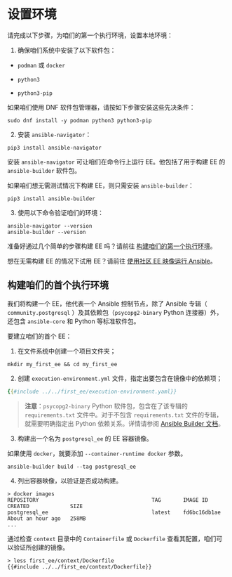 # 设置环境

请完成以下步骤，为咱们的第一个执行环境，设置本地环境：


1. 确保咱们系统中安装了以下软件包：

- `podman` 或 `docker`

- `python3`

- `python3-pip`

如果咱们使用 DNF 软件包管理器，请按如下步骤安装这些先决条件：


```console
sudo dnf install -y podman python3 python3-pip
```

2. 安装 `ansible-navigator`：

```console
pip3 install ansible-navigator
```

安装 `ansible-navigator` 可让咱们在命令行上运行 EE。他包括了用于构建 EE 的 `ansible-builder` 软件包。

如果咱们想无需测试情况下构建 EE，则只需安装 `ansible-builder`：

```console
pip3 install ansible-builder
```


3. 使用以下命令验证咱们的环境：

```console
ansible-navigator --version
ansible-builder --version
```

准备好通过几个简单的步骤构建 EE 吗？请前往 [构建咱们的第一个执行环境](#构建咱们的首个执行环境)。

想在无需构建 EE 的情况下试用 EE？请前往 [使用社区 EE 映像运行 Ansible](community_ee.md)。


## 构建咱们的首个执行环境

我们将构建一个 EE，他代表一个 Ansible 控制节点，除了 Ansible 专辑（ `community.postgresql` ）及其依赖包（`psycopg2-binary` Python 连接器）外，还包含 `ansible-core` 和 Python 等标准软件包。

要建立咱们的首个 EE：

1. 在文件系统中创建一个项目文件夹；

```console
mkdir my_first_ee && cd my_first_ee
```

2. 创建 `execution-environment.yml` 文件，指定出要包含在镜像中的依赖项；

```yaml
{{#include ../../first_ee/execution-environment.yaml}}
```

> **注意**：`psycopg2-binary` Python 软件包，包含在了该专辑的 `requirements.txt` 文件中。对于不包含 `requirements.txt` 文件的专辑，就需要明确指定出 Python 依赖关系。详情请参阅 [Ansible Builder 文档](https://ansible-builder.readthedocs.io/en/stable/definition/)。

3. 构建出一个名为 `postgresql_ee` 的 EE 容器镜像。

如果使用 `docker`，就要添加 `--container-runtime docker` 参数。


```console
ansible-builder build --tag postgresql_ee
```

4. 列出容器映像，以验证是否成功构建。

```console
> docker images
REPOSITORY                                    TAG       IMAGE ID       CREATED             SIZE
postgresql_ee                                 latest    fd6bc16db1ae   About an hour ago   258MB
...
```

通过检查 `context` 目录中的 `Containerfile` 或 `Dockerfile` 查看其配置，咱们可以验证所创建的镜像。

```console
> less first_ee/context/Dockerfile
{{#include ../../first_ee/context/Dockerfile}}
```


